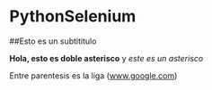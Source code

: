 # PythonSelenium


##Esto es un subtititulo 

**Hola, esto es doble asterisco**     y *este es un asterisco*

Entre parentesis es la liga
(www.google.com)
